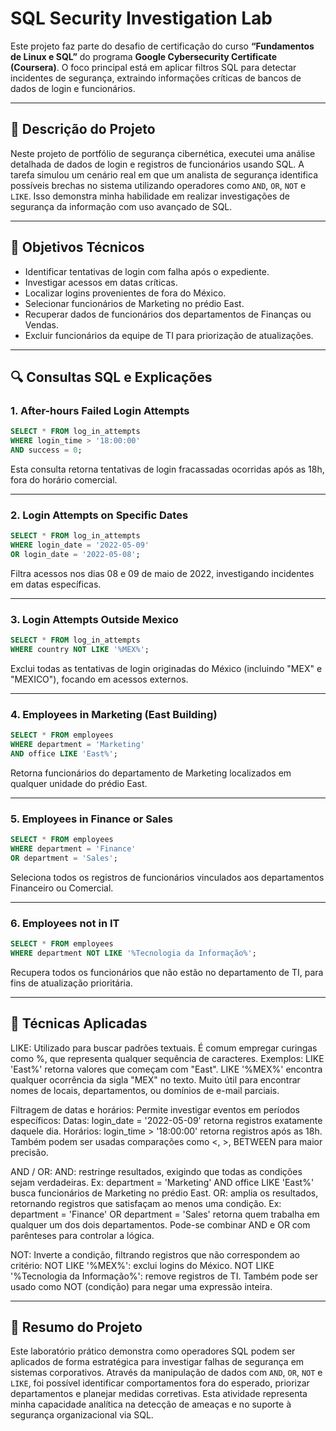 # SQL Security Investigation Lab

Este projeto faz parte do desafio de certificação do curso **“Fundamentos de Linux e SQL”** do programa **Google Cybersecurity Certificate (Coursera)**. O foco principal está em aplicar filtros SQL para detectar incidentes de segurança, extraindo informações críticas de bancos de dados de login e funcionários.

---

## 📌 Descrição do Projeto

Neste projeto de portfólio de segurança cibernética, executei uma análise detalhada de dados de login e registros de funcionários usando SQL. A tarefa simulou um cenário real em que um analista de segurança identifica possíveis brechas no sistema utilizando operadores como `AND`, `OR`, `NOT` e `LIKE`. Isso demonstra minha habilidade em realizar investigações de segurança da informação com uso avançado de SQL.

---

## 🧠 Objetivos Técnicos

- Identificar tentativas de login com falha após o expediente.
- Investigar acessos em datas críticas.
- Localizar logins provenientes de fora do México.
- Selecionar funcionários de Marketing no prédio East.
- Recuperar dados de funcionários dos departamentos de Finanças ou Vendas.
- Excluir funcionários da equipe de TI para priorização de atualizações.

---

## 🔍 Consultas SQL e Explicações

### 1. After-hours Failed Login Attempts
```sql
SELECT * FROM log_in_attempts
WHERE login_time > '18:00:00'
AND success = 0;
```
Esta consulta retorna tentativas de login fracassadas ocorridas após as 18h, fora do horário comercial.

---

### 2. Login Attempts on Specific Dates
```sql
SELECT * FROM log_in_attempts
WHERE login_date = '2022-05-09'
OR login_date = '2022-05-08';
```
Filtra acessos nos dias 08 e 09 de maio de 2022, investigando incidentes em datas específicas.

---

### 3. Login Attempts Outside Mexico
```sql
SELECT * FROM log_in_attempts
WHERE country NOT LIKE '%MEX%';
```
Exclui todas as tentativas de login originadas do México (incluindo "MEX" e "MEXICO"), focando em acessos externos.

---

### 4. Employees in Marketing (East Building)
```sql
SELECT * FROM employees
WHERE department = 'Marketing'
AND office LIKE 'East%';
```
Retorna funcionários do departamento de Marketing localizados em qualquer unidade do prédio East.

---

### 5. Employees in Finance or Sales
```sql
SELECT * FROM employees
WHERE department = 'Finance'
OR department = 'Sales';
```
Seleciona todos os registros de funcionários vinculados aos departamentos Financeiro ou Comercial.

---

### 6. Employees not in IT
```sql
SELECT * FROM employees
WHERE department NOT LIKE '%Tecnologia da Informação%';
```
Recupera todos os funcionários que não estão no departamento de TI, para fins de atualização prioritária.

---

## 🧾 Técnicas Aplicadas

LIKE:
Utilizado para buscar padrões textuais. É comum empregar curingas como %, que representa qualquer sequência de caracteres. Exemplos:
LIKE 'East%' retorna valores que começam com "East".
LIKE '%MEX%' encontra qualquer ocorrência da sigla "MEX" no texto.
Muito útil para encontrar nomes de locais, departamentos, ou domínios de e-mail parciais.

Filtragem de datas e horários:
Permite investigar eventos em períodos específicos:
Datas: login_date = '2022-05-09' retorna registros exatamente daquele dia.
Horários: login_time > '18:00:00' retorna registros após as 18h.
Também podem ser usadas comparações como <, >, BETWEEN para maior precisão.

AND / OR:
AND: restringe resultados, exigindo que todas as condições sejam verdadeiras.
Ex: department = 'Marketing' AND office LIKE 'East%' busca funcionários de Marketing no prédio East.
OR: amplia os resultados, retornando registros que satisfaçam ao menos uma condição.
Ex: department = 'Finance' OR department = 'Sales' retorna quem trabalha em qualquer um dos dois departamentos.
Pode-se combinar AND e OR com parênteses para controlar a lógica.

NOT:
Inverte a condição, filtrando registros que não correspondem ao critério:
NOT LIKE '%MEX%': exclui logins do México.
NOT LIKE '%Tecnologia da Informação%': remove registros de TI.
Também pode ser usado como NOT (condição) para negar uma expressão inteira.

---

## 📘 Resumo do Projeto

Este laboratório prático demonstra como operadores SQL podem ser aplicados de forma estratégica para investigar falhas de segurança em sistemas corporativos. Através da manipulação de dados com `AND`, `OR`, `NOT` e `LIKE`, foi possível identificar comportamentos fora do esperado, priorizar departamentos e planejar medidas corretivas. Esta atividade representa minha capacidade analítica na detecção de ameaças e no suporte à segurança organizacional via SQL.
